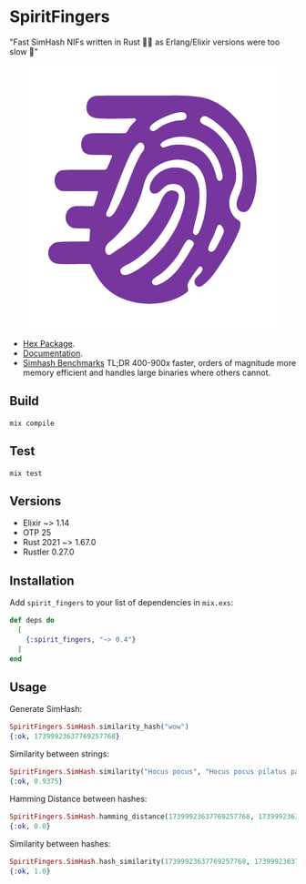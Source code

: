 # SpiritFingers

"Fast SimHash NIFs written in Rust 🐇💨 as Erlang/Elixir versions were too slow 🐢"

<p align="center">
  <img src="logo.png" alt="logo">
</p>

* [Hex Package](https://hex.pm/packages/spirit_fingers).
* [Documentation](https://hexdocs.pm/spirit_fingers).
* [Simhash Benchmarks](https://github.com/holsee/simhash_benchmarks) TL;DR 400-900x faster, orders of magnitude more memory efficient and handles large binaries where others cannot. 

## Build

```
mix compile
```

## Test

```
mix test
```

## Versions

* Elixir ~> 1.14
* OTP 25
* Rust 2021 ~> 1.67.0
* Rustler 0.27.0

## Installation

Add `spirit_fingers` to your list of dependencies in `mix.exs`:

```elixir
def deps do
  [
    {:spirit_fingers, "~> 0.4"}
  ]
end
```

## Usage

Generate SimHash:
``` elixir
SpiritFingers.SimHash.similarity_hash("wow")
{:ok, 17399923637769257768}
```

Similarity between strings:
``` elixir
SpiritFingers.SimHash.similarity("Hocus pocus", "Hocus pocus pilatus pas")
{:ok, 0.9375}
```

Hamming Distance between hashes:
``` elixir
SpiritFingers.SimHash.hamming_distance(17399923637769257768, 17399923637769257768)
{:ok, 0.0}
```

Similarity between hashes:
``` elixir
SpiritFingers.SimHash.hash_similarity(17399923637769257768, 17399923637769257768)
{:ok, 1.0}
```

